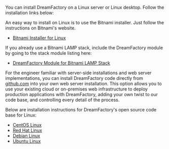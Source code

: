 You can install DreamFactory on a Linux server or Linux desktop. Follow the installation links below:

An easy way to install on Linux is to use the Bitnami installer. Just follow the instructions on Bitnami's website.

* [Bitnami Installer for Linux](https://bitnami.com/stack/dreamfactory/installer#linux)

If you already use a Bitnami LAMP stack, include the DreamFactory module by going to the stack module listing here:

* [DreamFactory Module for Bitnami LAMP Stack](https://bitnami.com/stack/lamp/modules#dreamfactory)

For the engineer familiar with server-side installations and web server implementations, you can install DreamFactory code directly from [github.com](http://github.com/dreamfactorysoftware/dsp-core) into your own web server installation. This option allows you to use your existing cloud or on-premises web infrastructure to deploy production applications with DreamFactory, adding your own twist to our code base, and controlling every detail of the process.

Below are installation instructions for DreamFactory's open source code base for Linux:

* [CentOS Linux](Install-CentOS-RedHat)
* [Red Hat Linux](Install-CentOS-RedHat)
* [Debian Linux](Install-Debian-Ubuntu)
* [Ubuntu Linux](Install-Debian-Ubuntu)